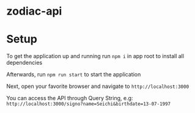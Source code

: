 # zodiac-api

# Setup

To get the application up and running run `npm i` in app root to install all dependencies

Afterwards, run `npm run start` to start the application

Next, open your favorite browser and navigate to `http://localhost:3000`

You can access the API through Query String, e.g: `http://localhost:3000/signo?name=Seichi&birthdate=13-07-1997`
